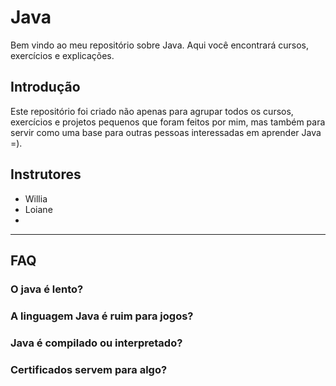 # Java
Bem vindo ao meu repositório sobre Java. Aqui você encontrará cursos, exercícios e explicações.

## Introdução
Este repositório foi criado não apenas para agrupar todos os cursos, exercícios e projetos pequenos que foram feitos por mim, mas também para servir como uma base para outras pessoas interessadas em aprender Java =).  




## Instrutores
- Willia
- Loiane
- 
___________________________

## FAQ 

### O java é lento? 

### A linguagem Java é ruim para jogos?

### Java é compilado ou interpretado?

### Certificados servem para algo? 

